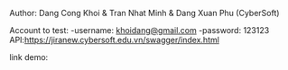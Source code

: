 Author: Dang Cong Khoi & Tran Nhat Minh & Dang Xuan Phu
(CyberSoft)


Account to test: 
    -username: khoidang@gmail.com
    -password: 123123
API:https://jiranew.cybersoft.edu.vn/swagger/index.html

link demo: 
